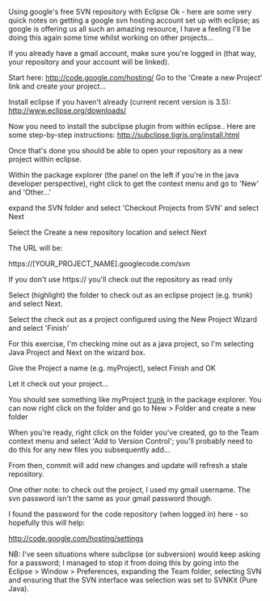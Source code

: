 Using google's free SVN repository with Eclipse
Ok - here are some very quick notes on getting a google svn hosting account set up with eclipse; as google is offering us all such an amazing resource, I have a feeling I'll be doing this again some time whilst working on other projects...

If you already have a gmail account, make sure you're logged in (that way, your repository and your account will be linked).

Start here:
http://code.google.com/hosting/
Go to the 'Create a new Project' link and create your project...

Install eclipse if you haven't already (current recent version is 3.5):
http://www.eclipse.org/downloads/

Now you need to install the subclipse plugin from within eclipse..
Here are some step-by-step instructions:
http://subclipse.tigris.org/install.html

Once that's done you should be able to open your repository as a new project within eclipse.

Within the package explorer (the panel on the left if you're in the java developer perspective), right click to get the context menu and go to 'New' and 'Other...'

expand the SVN folder and select 'Checkout Projects from SVN' and select Next

Select the Create a new repository location and select Next

The URL will be:

https://[YOUR_PROJECT_NAME].googlecode.com/svn

If you don't use https:// you'll check out the repository as read only

Select (highlight) the folder to check out as an eclipse project (e.g. trunk) and select Next.

Select the check out as a project configured using the New Project Wizard and select 'Finish'

For this exercise, I'm checking mine out as a java project, so I'm selecting Java Project and Next on the wizard box.

Give the Project a name (e.g. myProject), select Finish and OK

Let it check out your project...

You should see something like myProject [trunk](trunk.md) in the package explorer.
You can now right click on the folder and go to New > Folder and create a new folder

When you're ready, right click on the folder you've created, go to the Team context menu and select 'Add to Version Control'; you'll probably need to do this for any new files you subsequently add...

From then, commit will add new changes and update will refresh a stale repository.

One other note: to check out the project, I used my gmail username. The svn password isn't the same as your gmail password though.

I found the password for the code repository (when logged in) here - so hopefully this will help:

http://code.google.com/hosting/settings

NB: I've seen situations where subclipse (or subversion) would keep asking for a password; I managed to stop it from doing this by going into the Eclipse > Window > Preferences, expanding the Team folder, selecting SVN and ensuring that the SVN interface was selection was set to SVNKit (Pure Java).